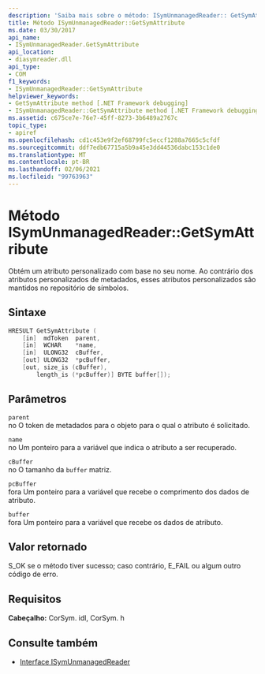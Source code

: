 ```yaml
---
description: 'Saiba mais sobre o método: ISymUnmanagedReader:: GetSymAttribute'
title: Método ISymUnmanagedReader::GetSymAttribute
ms.date: 03/30/2017
api_name:
- ISymUnmanagedReader.GetSymAttribute
api_location:
- diasymreader.dll
api_type:
- COM
f1_keywords:
- ISymUnmanagedReader::GetSymAttribute
helpviewer_keywords:
- GetSymAttribute method [.NET Framework debugging]
- ISymUnmanagedReader::GetSymAttribute method [.NET Framework debugging]
ms.assetid: c675ce7e-76e7-45ff-8273-3b6489a2767c
topic_type:
- apiref
ms.openlocfilehash: cd1c453e9f2ef68799fc5eccf1288a7665c5cfdf
ms.sourcegitcommit: ddf7edb67715a5b9a45e3dd44536dabc153c1de0
ms.translationtype: MT
ms.contentlocale: pt-BR
ms.lasthandoff: 02/06/2021
ms.locfileid: "99763963"
---
```

# <a name="isymunmanagedreadergetsymattribute-method"></a>Método ISymUnmanagedReader::GetSymAttribute

Obtém um atributo personalizado com base no seu nome. Ao contrário dos atributos personalizados de metadados, esses atributos personalizados são mantidos no repositório de símbolos.  
  
## <a name="syntax"></a>Sintaxe  
  
```cpp  
HRESULT GetSymAttribute (  
    [in]  mdToken  parent,  
    [in]  WCHAR    *name,  
    [in]  ULONG32  cBuffer,  
    [out] ULONG32  *pcBuffer,  
    [out, size_is (cBuffer),  
        length_is (*pcBuffer)] BYTE buffer[]);  
```  
  
## <a name="parameters"></a>Parâmetros  

 `parent`  
 no O token de metadados para o objeto para o qual o atributo é solicitado.  
  
 `name`  
 no Um ponteiro para a variável que indica o atributo a ser recuperado.  
  
 `cBuffer`  
 no O tamanho da `buffer` matriz.  
  
 `pcBuffer`  
 fora Um ponteiro para a variável que recebe o comprimento dos dados de atributo.  
  
 `buffer`  
 fora Um ponteiro para a variável que recebe os dados de atributo.  
  
## <a name="return-value"></a>Valor retornado  

 S_OK se o método tiver sucesso; caso contrário, E_FAIL ou algum outro código de erro.  
  
## <a name="requirements"></a>Requisitos  

 **Cabeçalho:** CorSym. idl, CorSym. h  
  
## <a name="see-also"></a>Consulte também

- [Interface ISymUnmanagedReader](isymunmanagedreader-interface.md)
